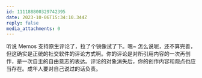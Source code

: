 ```yaml
---
id: 111188800329742395
date: 2023-10-06T15:34:10.344Z
reply: false
media_attachments: 0
---
```


听说 Memos 支持原生评论了，拉了个镜像试了下。嗯~ 怎么说呢，还不算完善，但这确实是正统的社交软件的评论方式啊。你的评论是对所引用内容的一次再创作，是一次自主的自由意志的表达。评论的对象消失后，你的创作内容和观点也应当存在。成年人要对自己说过的话负责。

